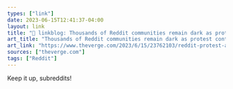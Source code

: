 ```yaml
---
types: ["link"]
date: 2023-06-15T12:41:37-04:00
layout: link
title: "🔗 linkblog: Thousands of Reddit communities remain dark as protest continues - The Verge'"
art_title: "Thousands of Reddit communities remain dark as protest continues - The Verge"
art_link: "https://www.theverge.com/2023/6/15/23762103/reddit-protest-api-changes-indefinite"
sources: ["theverge.com"]
tags: ["Reddit"]
---
```

Keep it up, subreddits!  
 
